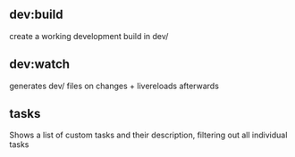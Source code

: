 ## dev:build

create a working development build in dev/
## dev:watch

generates dev/ files on changes + livereloads afterwards
## tasks

Shows a list of custom tasks and their description, filtering out all individual tasks
